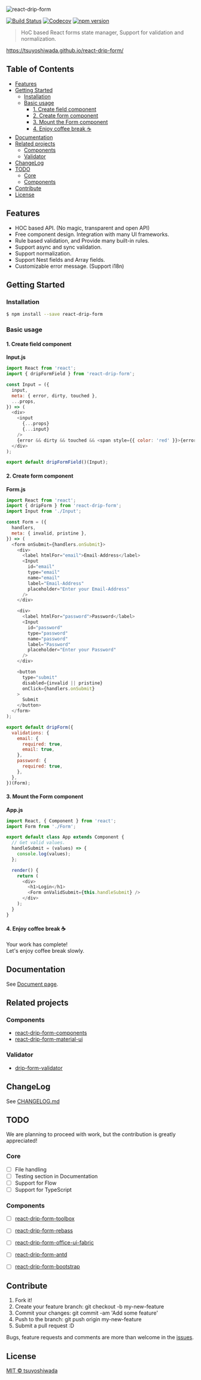 ![react-drip-form](https://raw.githubusercontent.com/tsuyoshiwada/react-drip-form/artwork/repo-banner.png)

[![Build Status](http://img.shields.io/travis/tsuyoshiwada/react-drip-form.svg?style=flat-square)](https://travis-ci.org/tsuyoshiwada/react-drip-form)
[![Codecov](https://img.shields.io/codecov/c/github/tsuyoshiwada/react-drip-form.svg?style=flat-square)](https://codecov.io/gh/tsuyoshiwada/react-drip-form)
[![npm version](https://img.shields.io/npm/v/react-drip-form.svg?style=flat-square)](http://badge.fury.io/js/react-drip-form)

> HoC based React forms state manager, Support for validation and normalization.

https://tsuyoshiwada.github.io/react-drip-form/




## Table of Contents

* [Features](#features)
* [Getting Started](#getting-started)
  * [Installation](#installation)
  * [Basic usage](#basic-usage)
    * [1. Create field component](#1-create-field-component)
    * [2. Create form component](#2-create-form-component)
    * [3. Mount the Form component](#3-mount-the-form-component)
    * [4. Enjoy coffee break :coffee:](#4-enjoy-coffee-break-coffee)
* [Documentation](#documentation)
* [Related projects](#related-projects)
  * [Components](#components)
  * [Validator](#validator)
* [ChangeLog](#changelog)
* [TODO](#todo)
  * [Core](#core)
  * [Components](#components)
* [Contribute](#contribute)
* [License](#license)




## Features

* HOC based API. (No magic, transparent and open API)
* Free component design. Integration with many UI frameworks.
* Rule based validation, and Provide many built-in rules.
* Support async and sync validation.
* Support normalization.
* Support Nest fields and Array fields.
* Customizable error message. (Support i18n)




## Getting Started


### Installation

```bash
$ npm install --save react-drip-form
```


### Basic usage


#### 1. Create field component

**Input.js**

```javascript
import React from 'react';
import { dripFormField } from 'react-drip-form';

const Input = ({
  input,
  meta: { error, dirty, touched },
  ...props,
}) => (
  <div>
    <input
      {...props}
      {...input}
    />
    {error && dirty && touched && <span style={{ color: 'red' }}>{error}</span>}
  </div>
);

export default dripFormField()(Input);
```


#### 2. Create form component

**Form.js**

```javascript
import React from 'react';
import { dripForm } from 'react-drip-form';
import Input from './Input';

const Form = ({
  handlers,
  meta: { invalid, pristine },
}) => (
  <form onSubmit={handlers.onSubmit}>
    <div>
      <label htmlFor="email">Email-Address</label>
      <Input
        id="email"
        type="email"
        name="email"
        label="Email-Address"
        placeholder="Enter your Email-Address"
      />
    </div>

    <div>
      <label htmlFor="password">Password</label>
      <Input
        id="password"
        type="password"
        name="password"
        label="Password"
        placeholder="Enter your Password"
      />
    </div>

    <button
      type="submit"
      disabled={invalid || pristine}
      onClick={handlers.onSubmit}
    >
      Submit
    </button>
  </form>
);

export default dripForm({
  validations: {
    email: {
      required: true,
      email: true,
    },
    password: {
      required: true,
    },
  },
})(Form);
```


#### 3. Mount the Form component

**App.js**

```javascript
import React, { Component } from 'react';
import Form from './Form';

export default class App extends Component {
  // Get valid values.
  handleSubmit = (values) => {
    console.log(values);
  };

  render() {
    return (
      <div>
        <h1>Login</h1>
        <Form onValidSubmit={this.handleSubmit} />
      </div>
    );
  }
}
```


#### 4. Enjoy coffee break :coffee:

Your work has complete!  
Let's enjoy coffee break slowly.




## Documentation

See [Document page](https://tsuyoshiwada.github.io/react-drip-form/).



## Related projects

### Components

* [react-drip-form-components](https://github.com/tsuyoshiwada/react-drip-form-components)
* [react-drip-form-material-ui](https://github.com/tsuyoshiwada/react-drip-form-material-ui)

### Validator

* [drip-form-validator](https://github.com/tsuyoshiwada/drip-form-validator)




## ChangeLog

See [CHANGELOG.md](./CHANGELOG.md)




## TODO

We are planning to proceed with work, but the contribution is greatly appreciated!

### Core

* [ ] File handling
* [ ] Testing section in Documentation
* [ ] Support for Flow
* [ ] Support for TypeScript

### Components

* [ ] [react-drip-form-toolbox](https://github.com/react-toolbox/react-toolbox)
* [ ] [react-drip-form-rebass](https://github.com/jxnblk/rebass)
* [ ] [react-drip-form-office-ui-fabric](https://github.com/OfficeDev/office-ui-fabric-react)
* [ ] [react-drip-form-antd](https://github.com/ant-design/ant-design)
* [ ] [react-drip-form-bootstrap](https://github.com/react-bootstrap/react-bootstrap)




## Contribute

1. Fork it!
1. Create your feature branch: git checkout -b my-new-feature
1. Commit your changes: git commit -am 'Add some feature'
1. Push to the branch: git push origin my-new-feature
1. Submit a pull request :D

Bugs, feature requests and comments are more than welcome in the [issues](https://github.com/tsuyoshiwada/react-drip-form/issues).




## License

[MIT © tsuyoshiwada](./LICENSE)

